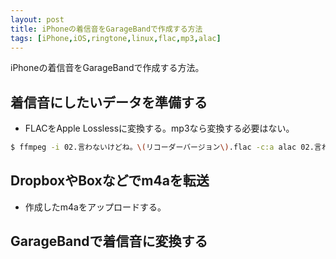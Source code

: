 ```yaml
---
layout: post
title: iPhoneの着信音をGarageBandで作成する方法
tags: [iPhone,iOS,ringtone,linux,flac,mp3,alac]
---
```


iPhoneの着信音をGarageBandで作成する方法。

## 着信音にしたいデータを準備する

* FLACをApple Losslessに変換する。mp3なら変換する必要はない。

```bash
$ ffmpeg -i 02.言わないけどね。\(リコーダーバージョン\).flac -c:a alac 02.言わないけどね。\(リコーダーバージョン\).m4a
```

## DropboxやBoxなどでm4aを転送

* 作成したm4aをアップロードする。

## GarageBandで着信音に変換する

